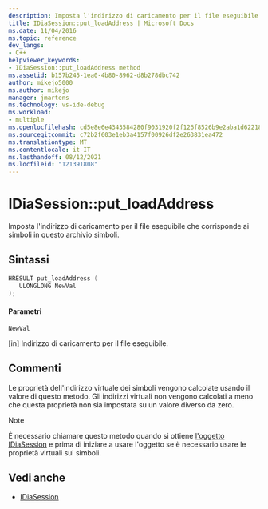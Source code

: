 ```yaml
---
description: Imposta l'indirizzo di caricamento per il file eseguibile che corrisponde ai simboli in questo archivio simboli.
title: IDiaSession::put_loadAddress | Microsoft Docs
ms.date: 11/04/2016
ms.topic: reference
dev_langs:
- C++
helpviewer_keywords:
- IDiaSession::put_loadAddress method
ms.assetid: b157b245-1ea0-4b80-8962-d8b278dbc742
author: mikejo5000
ms.author: mikejo
manager: jmartens
ms.technology: vs-ide-debug
ms.workload:
- multiple
ms.openlocfilehash: cd5e8e6e4343584280f9031920f2f126f8526b9e2aba1d622185452b718430a5
ms.sourcegitcommit: c72b2f603e1eb3a4157f00926df2e263831ea472
ms.translationtype: MT
ms.contentlocale: it-IT
ms.lasthandoff: 08/12/2021
ms.locfileid: "121391808"
---
```

# <a name="idiasessionput_loadaddress"></a>IDiaSession::put_loadAddress
Imposta l'indirizzo di caricamento per il file eseguibile che corrisponde ai simboli in questo archivio simboli.

## <a name="syntax"></a>Sintassi

```C++
HRESULT put_loadAddress ( 
   ULONGLONG NewVal
);
```

#### <a name="parameters"></a>Parametri
 `NewVal`

[in] Indirizzo di caricamento per il file eseguibile.

## <a name="remarks"></a>Commenti
 Le proprietà dell'indirizzo virtuale dei simboli vengono calcolate usando il valore di questo metodo. Gli indirizzi virtuali non vengono calcolati a meno che questa proprietà non sia impostata su un valore diverso da zero.

> [!NOTE]
> È necessario chiamare questo metodo quando si ottiene [l'oggetto IDiaSession](../../debugger/debug-interface-access/idiasession.md) e prima di iniziare a usare l'oggetto se è necessario usare le proprietà virtuali sui simboli.

## <a name="see-also"></a>Vedi anche
- [IDiaSession](../../debugger/debug-interface-access/idiasession.md)
